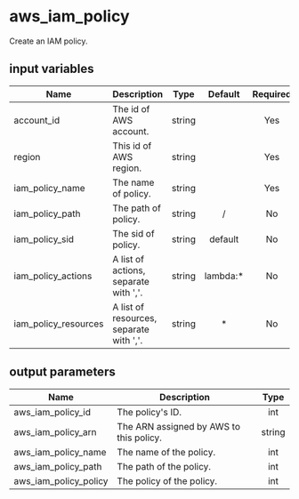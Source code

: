 # aws_iam_policy

Create an IAM policy.

## input variables

| Name | Description | Type | Default | Required |
|------|-------------|:----:|:-----:|:-----:|
|account_id|The id of AWS account.|string||Yes|
|region|This id of AWS region.|string||Yes|
|iam_policy_name|The name of policy.|string||Yes|
|iam_policy_path|The path of policy.|string|/|No|
|iam_policy_sid|The sid of policy.|string|default|No|
|iam_policy_actions|A list of actions, separate with ','.|string|lambda:*|No|
|iam_policy_resources|A list of resources, separate with ','.|string|*|No|


## output parameters

| Name | Description | Type |
|------|-------------|:----:|
|aws_iam_policy_id|The policy's ID.|int|
|aws_iam_policy_arn|The ARN assigned by AWS to this policy.|string|
|aws_iam_policy_name|The name of the policy.|int|
|aws_iam_policy_path|The path of the policy.|int|
|aws_iam_policy_policy|The policy of the policy.|int|
